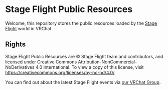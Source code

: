Stage Flight Public Resources
=============================

Welcome, this repository stores the public resources loaded by the [Stage Flight](https://vrchat.com/home/world/wrld_4957c74a-9dc3-411e-9837-93bb737b377a/info) world in VRChat.

## Rights
Stage Flight Public Resources are © Stage Flight team and contributors, and licensed under Creative Commons Attribution-NonCommercial-NoDerivatives 4.0 International. To view a copy of this license, visit https://creativecommons.org/licenses/by-nc-nd/4.0/

You can find out about the latest Stage Flight events via [our VRChat Group](https://vrchat.com/home/group/grp_5bb5c4f8-7cb2-4a8b-a442-8e06212bd8e3).